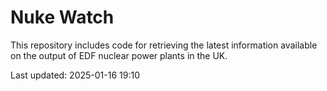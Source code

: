 # Nuke Watch

This repository includes code for retrieving the latest information available on the output of EDF nuclear power plants in the UK.

Last updated: 2025-01-16 19:10